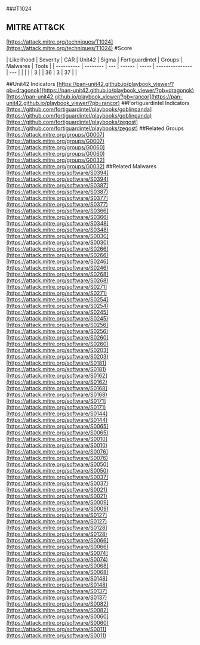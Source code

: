 ###T1024
## MITRE ATT&CK
[https://attack.mitre.org/techniques/T1024](https://attack.mitre.org/techniques/T1024)
#Score

| Likelihood | Severity | CAR | Unit42 | Sigma | Fortiguardintel | Groups | Malwares | Tools |
| ---------- | -------- | --- | ------ | ----- | --------------- | ---  |
 |   |   |   | 3 |   | 36 | 3 | 37 |   |

##Unit42 Indicators
[https://pan-unit42.github.io/playbook_viewer/?pb=dragonok](https://pan-unit42.github.io/playbook_viewer/?pb=dragonok)
[https://pan-unit42.github.io/playbook_viewer/?pb=rancor](https://pan-unit42.github.io/playbook_viewer/?pb=rancor)
[]()
##Fortiguardintel Indicators
[https://github.com/fortiguardintel/playbooks/goblinpanda](https://github.com/fortiguardintel/playbooks/goblinpanda)
[https://github.com/fortiguardintel/playbooks/zegost](https://github.com/fortiguardintel/playbooks/zegost)
[]()
##Related Groups
[https://attack.mitre.org/groups/G0007](https://attack.mitre.org/groups/G0007)
[https://attack.mitre.org/groups/G0060](https://attack.mitre.org/groups/G0060)
[https://attack.mitre.org/groups/G0032](https://attack.mitre.org/groups/G0032)
[]()
##Related Malwares
[https://attack.mitre.org/software/S0394](https://attack.mitre.org/software/S0394)
[https://attack.mitre.org/software/S0387](https://attack.mitre.org/software/S0387)
[https://attack.mitre.org/software/S0377](https://attack.mitre.org/software/S0377)
[https://attack.mitre.org/software/S0366](https://attack.mitre.org/software/S0366)
[https://attack.mitre.org/software/S0348](https://attack.mitre.org/software/S0348)
[https://attack.mitre.org/software/S0030](https://attack.mitre.org/software/S0030)
[https://attack.mitre.org/software/S0266](https://attack.mitre.org/software/S0266)
[https://attack.mitre.org/software/S0246](https://attack.mitre.org/software/S0246)
[https://attack.mitre.org/software/S0268](https://attack.mitre.org/software/S0268)
[https://attack.mitre.org/software/S0271](https://attack.mitre.org/software/S0271)
[https://attack.mitre.org/software/S0254](https://attack.mitre.org/software/S0254)
[https://attack.mitre.org/software/S0245](https://attack.mitre.org/software/S0245)
[https://attack.mitre.org/software/S0256](https://attack.mitre.org/software/S0256)
[https://attack.mitre.org/software/S0260](https://attack.mitre.org/software/S0260)
[https://attack.mitre.org/software/S0203](https://attack.mitre.org/software/S0203)
[https://attack.mitre.org/software/S0181](https://attack.mitre.org/software/S0181)
[https://attack.mitre.org/software/S0162](https://attack.mitre.org/software/S0162)
[https://attack.mitre.org/software/S0168](https://attack.mitre.org/software/S0168)
[https://attack.mitre.org/software/S0171](https://attack.mitre.org/software/S0171)
[https://attack.mitre.org/software/S0144](https://attack.mitre.org/software/S0144)
[https://attack.mitre.org/software/S0065](https://attack.mitre.org/software/S0065)
[https://attack.mitre.org/software/S0010](https://attack.mitre.org/software/S0010)
[https://attack.mitre.org/software/S0076](https://attack.mitre.org/software/S0076)
[https://attack.mitre.org/software/S0050](https://attack.mitre.org/software/S0050)
[https://attack.mitre.org/software/S0037](https://attack.mitre.org/software/S0037)
[https://attack.mitre.org/software/S0021](https://attack.mitre.org/software/S0021)
[https://attack.mitre.org/software/S0009](https://attack.mitre.org/software/S0009)
[https://attack.mitre.org/software/S0127](https://attack.mitre.org/software/S0127)
[https://attack.mitre.org/software/S0128](https://attack.mitre.org/software/S0128)
[https://attack.mitre.org/software/S0066](https://attack.mitre.org/software/S0066)
[https://attack.mitre.org/software/S0074](https://attack.mitre.org/software/S0074)
[https://attack.mitre.org/software/S0068](https://attack.mitre.org/software/S0068)
[https://attack.mitre.org/software/S0148](https://attack.mitre.org/software/S0148)
[https://attack.mitre.org/software/S0137](https://attack.mitre.org/software/S0137)
[https://attack.mitre.org/software/S0082](https://attack.mitre.org/software/S0082)
[https://attack.mitre.org/software/S0060](https://attack.mitre.org/software/S0060)
[https://attack.mitre.org/software/S0011](https://attack.mitre.org/software/S0011)
[]()
